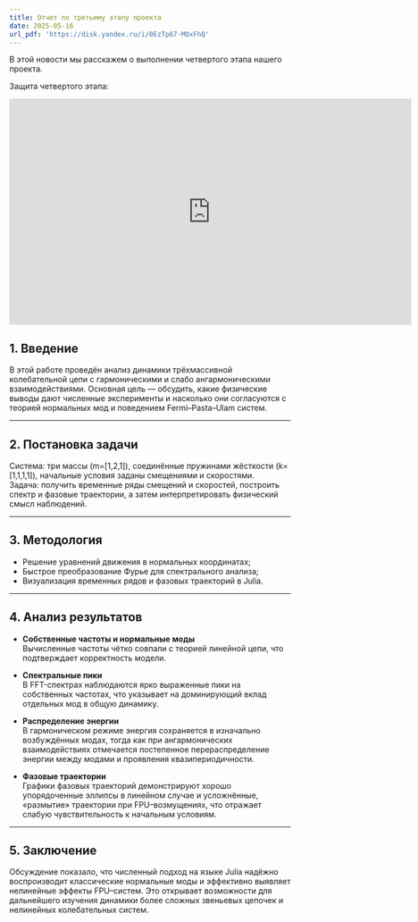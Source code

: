 ```yaml
---
title: Отчет по третьему этапу проекта
date: 2025-05-16
url_pdf: 'https://disk.yandex.ru/i/0EzTp67-MOxFhQ'
---
```


В этой новости мы расскажем о выполнении четвертого этапа нашего проекта.

Защита четвертого этапа:

<iframe width="720" height="405" src="https://rutube.ru/play/embed/c23ce537d2aaf99c68723148891e6ccf/" frameBorder="0" allow="clipboard-write; autoplay" webkitAllowFullScreen mozallowfullscreen allowFullScreen></iframe>

<!--more-->

## 1. Введение  
В этой работе проведён анализ динамики трёхмассивной колебательной цепи с гармоническими и слабо ангармоническими взаимодействиями. Основная цель — обсудить, какие физические выводы дают численные эксперименты и насколько они согласуются с теорией нормальных мод и поведением Fermi–Pasta–Ulam систем.

---

## 2. Постановка задачи  
Система: три массы \(m=[1,2,1]\), соединённые пружинами жёсткости \(k=[1,1,1,1]\), начальные условия заданы смещениями и скоростями.  
Задача: получить временные ряды смещений и скоростей, построить спектр и фазовые траектории, а затем интерпретировать физический смысл наблюдений.

---

## 3. Методология  

- Решение уравнений движения в нормальных координатах;  
- Быстрое преобразование Фурье для спектрального анализа;  
- Визуализация временных рядов и фазовых траекторий в Julia.

---

## 4. Анализ результатов  

- **Собственные частоты и нормальные моды**  
  Вычисленные частоты чётко совпали с теорией линейной цепи, что подтверждает корректность модели.  

- **Спектральные пики**  
  В FFT-спектрах наблюдаются ярко выраженные пики на собственных частотах, что указывает на доминирующий вклад отдельных мод в общую динамику.

- **Распределение энергии**  
  В гармоническом режиме энергия сохраняется в изначально возбуждённых модах, тогда как при ангармонических взаимодействиях отмечается постепенное перераспределение энергии между модами и проявления квазипериодичности.

- **Фазовые траектории**  
  Графики фазовых траекторий демонстрируют хорошо упорядоченные эллипсы в линейном случае и усложнённые, «размытие» траектории при FPU–возмущениях, что отражает слабую чувствительность к начальным условиям.

---

## 5. Заключение  

Обсуждение показало, что численный подход на языке Julia надёжно воспроизводит классические нормальные моды и эффективно выявляет нелинейные эффекты FPU–систем. Это открывает возможности для дальнейшего изучения динамики более сложных звеньевых цепочек и нелинейных колебательных систем. 

